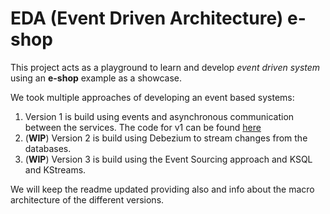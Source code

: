 # EDA (Event Driven Architecture) e-shop 

This project acts as a playground to learn and develop *event driven system* using an **e-shop** example as a showcase.

We took multiple approaches of developing an event based systems:

1) Version 1 is build using events and asynchronous communication between the services. The code for v1 can be found [here](https://github.com/arconsis/Eshop-EDA/tree/main/v1)
2) (**WIP**) Version 2 is build using Debezium to stream changes from the databases.
3) (**WIP**) Version 3 is build using the Event Sourcing approach and KSQL and KStreams.

We will keep the readme updated providing also and info about the macro architecture of the different versions.
